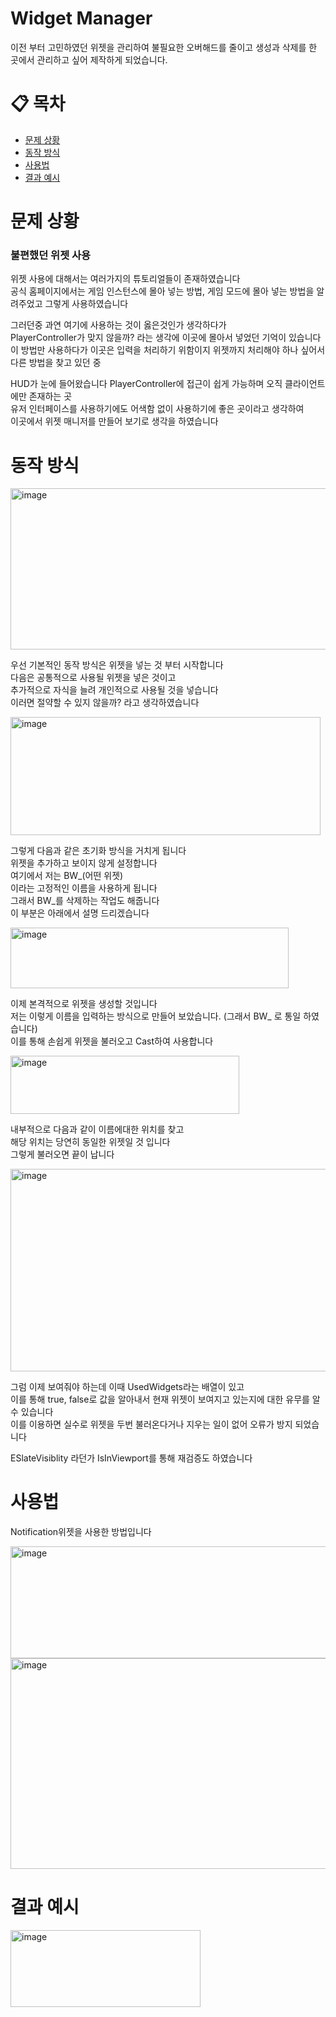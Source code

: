 # Widget Manager

이전 부터 고민하였던 위젯을 관리하여 불필요한 오버해드를 줄이고 생성과 삭제를 한 곳에서 관리하고 싶어 제작하게 되었습니다.

# 📋 목차
- [문제 상황](#문제-상황)
- [동작 방식](#동작-방식)
- [사용법](#사용법)
- [결과 예시](#결과-예시)

# 문제 상황
### 불편했던 위젯 사용
위젯 사용에 대해서는 여러가지의 튜토리얼들이 존재하였습니다 <br/>
공식 홈페이지에서는 게임 인스턴스에 몰아 넣는 방법, 게임 모드에 몰아 넣는 방법을 알려주었고 그렇게 사용하였습니다 <br/>

그러던중 과연 여기에 사용하는 것이 옳은것인가 생각하다가 <br/>
PlayerController가 맞지 않을까? 라는 생각에 이곳에 몰아서 넣었던 기억이 있습니다 <br/>
이 방법만 사용하다가 이곳은 입력을 처리하기 위함이지 위젯까지 처리해야 하나 싶어서 다른 방법을 찾고 있던 중 <br/>

HUD가 눈에 들어왔습니다
PlayerController에 접근이 쉽게 가능하며 오직 클라이언트에만 존재하는 곳 <br/>
유저 인터페이스를 사용하기에도 어색함 없이 사용하기에 좋은 곳이라고 생각하여 <br/>
이곳에서 위젯 매니저를 만들어 보기로 생각을 하였습니다 <br/>

# 동작 방식

<img width="917" height="258" alt="image" src="https://github.com/user-attachments/assets/06760796-3895-47a1-b5a1-ffb72f71cf53" />

우선 기본적인 동작 방식은 위젯을 넣는 것 부터 시작합니다 <br/>
다음은 공통적으로 사용될 위젯을 넣은 것이고 <br/>
추가적으로 자식을 늘려 개인적으로 사용될 것을 넣습니다 <br/>
이러면 절약할 수 있지 않을까? 라고 생각하였습니다 <br/>

<img width="496" height="189" alt="image" src="https://github.com/user-attachments/assets/2d244e13-4cb3-4b3e-9537-faf1a8db62ed" />

그렇게 다음과 같은 초기화 방식을 거치게 됩니다 <br/>
위젯을 추가하고 보이지 않게 설정합니다 <br/>
여기에서 저는 BW_(어떤 위젯) <br/>
이라는 고정적인 이름을 사용하게 됩니다 <br/>
그래서 BW_를 삭제하는 작업도 해줍니다 <br/>
이 부분은 아래에서 설명 드리겠습니다 <br/>

<img width="445" height="97" alt="image" src="https://github.com/user-attachments/assets/8da4d0e8-6aec-4d1b-b891-e6c118dceec9" />

이제 본격적으로 위젯을 생성할 것입니다 <br/>
저는 이렇게 이름을 입력하는 방식으로 만들어 보았습니다. (그래서 BW_ 로 통일 하였습니다) <br/>
이를 통해 손쉽게 위젯을 불러오고 Cast하여 사용합니다 <br/>

<img width="366" height="93" alt="image" src="https://github.com/user-attachments/assets/34771cef-bf46-4732-ad6d-615a4df53d69" />

내부적으로 다음과 같이 이름에대한 위치를 찾고 <br/>
해당 위치는 당연히 동일한 위젯일 것 입니다 <br/>
그렇게 불러오면 끝이 납니다 <br/>

<img width="1099" height="324" alt="image" src="https://github.com/user-attachments/assets/d2ae36e9-e44c-485a-af46-462e65b86b84" />

그럼 이제 보여줘야 하는데 이때 UsedWidgets라는 배열이 있고 <br/>
이를 통해 true, false로 값을 알아내서 현재 위젯이 보여지고 있는지에 대한 유무를 알 수 있습니다 <br/>
이를 이용하면 실수로 위젯을 두번 불러온다거나 지우는 일이 없어 오류가 방지 되었습니다 <br/>

 ESlateVisiblity 라던가 IsInViewport를 통해 재검증도 하였습니다 <br/>

# 사용법
Notification위젯을 사용한 방법입니다

<img width="730" height="179" alt="image" src="https://github.com/user-attachments/assets/8fb37c5e-11f9-469a-a543-cdbf0c5ee1cf" />

<img width="1083" height="337" alt="image" src="https://github.com/user-attachments/assets/3d57449e-4775-4679-846f-1944a91b3061" />

# 결과 예시

<img width="304" height="123" alt="image" src="https://github.com/user-attachments/assets/3feecaf3-81a1-4c39-ba49-0633f19563bb" />


